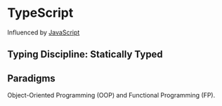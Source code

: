 # TypeScript

Influenced by [JavaScript][javascript]

## Typing Discipline: Statically Typed

## Paradigms 

Object-Oriented Programming (OOP) and Functional Programming (FP).

[javascript]: ../javascript/README.md
